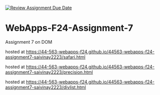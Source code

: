 [![Review Assignment Due Date](https://classroom.github.com/assets/deadline-readme-button-22041afd0340ce965d47ae6ef1cefeee28c7c493a6346c4f15d667ab976d596c.svg)](https://classroom.github.com/a/NPDM3uFp)
# WebApps-F24-Assignment-7
Assignment 7 on DOM

hosted at <https://44-563-webapps-f24.github.io/44563-webapps-f24-assignment7-saivinay2223/safari.html>

hosted at <https://44-563-webapps-f24.github.io/44563-webapps-f24-assignment7-saivinay2223/precision.html>

hosted at <https://44-563-webapps-f24.github.io/44563-webapps-f24-assignment7-saivinay2223/divlist.html>
